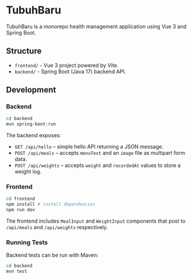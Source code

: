 # TubuhBaru

TubuhBaru is a monorepo health management application using Vue 3 and Spring Boot.

## Structure

- `frontend/` - Vue 3 project powered by Vite.
- `backend/` - Spring Boot (Java 17) backend API.

## Development

### Backend

```bash
cd backend
mvn spring-boot:run
```

The backend exposes:

- `GET /api/hello` – simple hello API returning a JSON message.
- `POST /api/meals` – accepts `menuText` and an `image` file as multipart form data.
- `POST /api/weights` – accepts `weight` and `recordedAt` values to store a weight log.

### Frontend

```bash
cd frontend
npm install # install dependencies
npm run dev
```

The frontend includes `MealInput` and `WeightInput` components that post to `/api/meals` and `/api/weights` respectively.

### Running Tests

Backend tests can be run with Maven:

```bash
cd backend
mvn test
```
